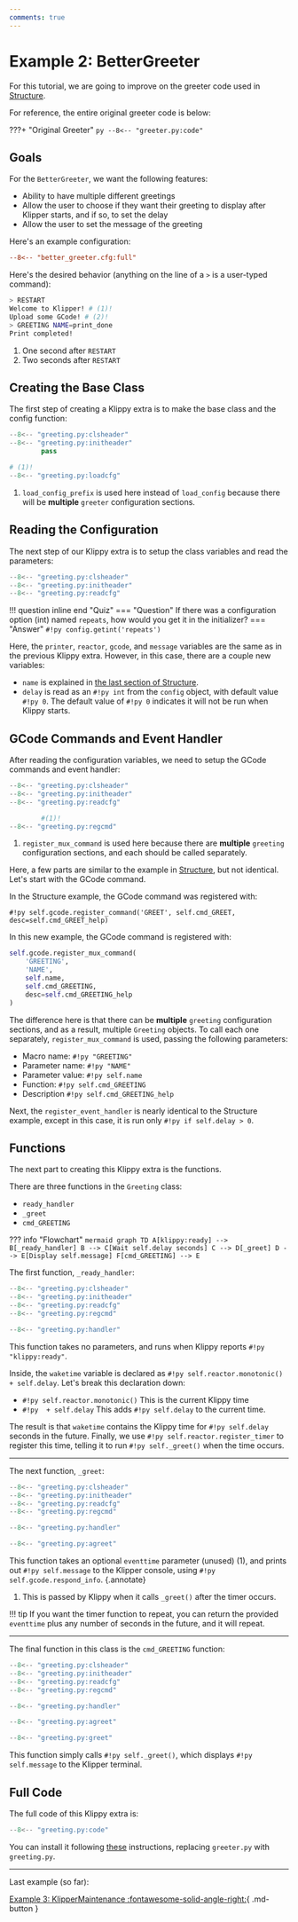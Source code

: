 ```yaml
---
comments: true
---
```


# Example 2: BetterGreeter

For this tutorial, we are going to improve on the greeter code used in [Structure](extras-ex1.md). 

For reference, the entire original greeter code is below:

???+ "Original Greeter"
    ```py
    --8<-- "greeter.py:code"
    ```

## Goals

For the `BetterGreeter`, we want the following features:

- Ability to have multiple different greetings
- Allow the user to choose if they want their greeting to display after Klipper starts, and if so, to set the delay
- Allow the user to set the message of the greeting

Here's an example configuration:

```cfg title="better_greeter.cfg"
--8<-- "better_greeter.cfg:full"
```

Here's the desired behavior (anything on the line of a `>` is a user-typed command):

```sh
> RESTART
Welcome to Klipper! # (1)!
Upload some GCode! # (2)!
> GREETING NAME=print_done
Print completed!
```

1. One second after `RESTART`
2. Two seconds after `RESTART`

## Creating the Base Class

The first step of creating a Klippy extra is to make the base class and the config function: 

```py
--8<-- "greeting.py:clsheader"
--8<-- "greeting.py:initheader"
        pass

# (1)!
--8<-- "greeting.py:loadcfg"
```

1. `load_config_prefix` is used here instead of `load_config` because there will be **multiple** `greeter` configuration sections.

## Reading the Configuration

The next step of our Klippy extra is to setup the class variables and read the parameters:

```py hl_lines="3-9"
--8<-- "greeting.py:clsheader"
--8<-- "greeting.py:initheader"
--8<-- "greeting.py:readcfg"
```

!!! question inline end "Quiz"
    === "Question"
        If there was a configuration option (int) named `repeats`, how would you get it in the initializer?
    === "Answer"
        `#!py config.getint('repeats')`

Here, the `printer`, `reactor`, `gcode`, and `message` variables are the same as in the previous Klippy extra. However, in this case, there are a couple new variables:

- `name` is explained in [the last section of Structure](extras-ex1.md#other-things).
- `delay` is read as an `#!py int` from the `config` object, with default value `#!py 0`. The default value of `#!py 0` indicates it will not be run when Klippy starts.


## GCode Commands and Event Handler

After reading the configuration variables, we need to setup the GCode commands and event handler:

```py hl_lines="11-22"
--8<-- "greeting.py:clsheader"
--8<-- "greeting.py:initheader"
--8<-- "greeting.py:readcfg"

        #(1)!
--8<-- "greeting.py:regcmd"
```

1. `register_mux_command` is used here because there are **multiple** `greeting` configuration sections, and each should be called separately.

Here, a few parts are similar to the example in [Structure](extras-ex1.md), but not identical. Let's start with the GCode command.

In the Structure example, the GCode command was registered with:

`#!py self.gcode.register_command('GREET', self.cmd_GREET, desc=self.cmd_GREET_help)`

In this new example, the GCode command is registered with:

```py
self.gcode.register_mux_command(
    'GREETING',
    'NAME',
    self.name,
    self.cmd_GREETING,
    desc=self.cmd_GREETING_help
)
```

The difference here is that there can be **multiple** `greeting` configuration sections, and as a result, multiple `Greeting` objects. To call each one separately, `register_mux_command` is used, passing the following parameters:

- Macro name: `#!py "GREETING"`
- Parameter name: `#!py "NAME"`
- Parameter value: `#!py self.name`
- Function: `#!py self.cmd_GREETING`
- Description `#!py self.cmd_GREETING_help`

Next, the `register_event_handler` is nearly identical to the Structure example, except in this case, it is run only `#!py if self.delay > 0`.

## Functions

The next part to creating this Klippy extra is the functions.

There are three functions in the `Greeting` class:

- `ready_handler`
- `_greet`
- `cmd_GREETING`

??? info "Flowchart"
    ```mermaid
    graph TD
    A[klippy:ready] --> B[_ready_handler]
        B --> C[Wait self.delay seconds]
        C --> D[_greet]
        D --> E[Display self.message]
        F[cmd_GREETING] --> E
    ```

The first function, `_ready_handler`:

```py title="greeting.py" hl_lines="22-24"
--8<-- "greeting.py:clsheader"
--8<-- "greeting.py:initheader"
--8<-- "greeting.py:readcfg"
--8<-- "greeting.py:regcmd"

--8<-- "greeting.py:handler"
```

This function takes no parameters, and runs when Klippy reports `#!py "klippy:ready"`.

Inside, the `waketime` variable is declared as `#!py self.reactor.monotonic() + self.delay`. Let's break this declaration down:

- `#!py self.reactor.monotonic()` This is the current Klippy time
- `#!py  + self.delay` This adds `#!py self.delay` to the current time.

The result is that `waketime` contains the Klippy time for `#!py self.delay` seconds in the future. Finally, we use `#!py self.reactor.register_timer` to register this time, telling it to run `#!py self._greet()` when the time occurs.

---

The next function, `_greet`:

```py title="greeting.py" hl_lines="26-28"
--8<-- "greeting.py:clsheader"
--8<-- "greeting.py:initheader"
--8<-- "greeting.py:readcfg"
--8<-- "greeting.py:regcmd"

--8<-- "greeting.py:handler"

--8<-- "greeting.py:agreet"
```

This function takes an optional `eventtime` parameter (unused) (1), and prints out `#!py self.message` to the Klipper console, using `#!py self.gcode.respond_info`.
{.annotate}

1. This is passed by Klippy when it calls `_greet()` after the timer occurs.

!!! tip
    If you want the timer function to repeat, you can return the provided `eventtime` plus any number of seconds in the future, and it will repeat.

---

The final function in this class is the `cmd_GREETING` function:

```py title="greeting.py" hl_lines="30-32"
--8<-- "greeting.py:clsheader"
--8<-- "greeting.py:initheader"
--8<-- "greeting.py:readcfg"
--8<-- "greeting.py:regcmd"

--8<-- "greeting.py:handler"

--8<-- "greeting.py:agreet"

--8<-- "greeting.py:greet"
```

This function simply calls `#!py self._greet()`, which displays `#!py self.message` to the Klipper terminal.

## Full Code

The full code of this Klippy extra is:

```py title="greeting.py"
--8<-- "greeting.py:code"
```

You can install it following [these](extras-ex1.md#install) instructions, replacing `greeter.py` with `greeting.py`.

---

Last example (so far):

[Example 3: KlipperMaintenance :fontawesome-solid-angle-right:](extras-ex3.md){ .md-button }